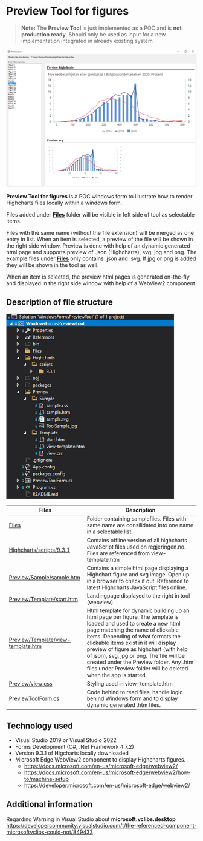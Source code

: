 # Preview Tool for figures

> **Note:** The **Preview Tool** is just implemented as a POC and is **not production ready**. Should only be used as input for a new implementation integrated in already existing system

![Preview of tool](/Preview/Sample/ToolSample.jpg "Preview of tool")

**Preview Tool for figures** is a POC windows form to illustrate how to render Highcharts files locally within a windows form.

Files added under **[Files](/Files)** folder will be visible in left side of tool as selectable items. 

Files with the same name (without the file extension) will be merged as one entry in list. When an item is selected, a preview of the file will be shown in the right side window. 
Preview is done with help of an dynamic generated html page and supports preview of .json (Highcharts), svg, jpg and png. The example files under **[Files](/Files)** only contains .json and .svg.
If jpg or png is added they will be shown in the tool as well. 

When an item is selected, the preview html pages is generated on-the-fly and displayed in the right side window with help of a WebView2 component.

##  Description of file structure

![File structure of preview tool](/Preview/Sample/ToolFileStructure.jpg "File structure of preview tool")

|Files           |Description
|----------------|-------------------------------
|[Files](/Files)|Folder containing samplefiles. Files with same name are consilidated into one name in a selectable list. 
|[Highcharts/scripts/9.3.1](/Highcharts/scripts/9.3.1)|Contains offline version of all highcharts JavaScript files used on regjeringen.no. Files are referenced from view-template.htm
|[Preview/Sample/sample.htm](/Preview/Sample/sample.htm)|Contains a simple html page displaying a Highchart figure and svg image. Open up in a browser to check it out. Reference to latest Highcharts JavaScript files online.
|[Preview/Template/start.htm](/Preview/Template/start.htm)|Landingpage displayed to the right in tool (webview)
|[Preview/Template/view-template.htm](/Preview/Template/view-template.htm)|Html template for dynamic building up an html page per figure. The template is loaded and used to create a new html page matching the name of clickable items. Depending of what formats the clickable items exist in it will display preview of figure as highchart (with help of json), svg, jpg or png. The file will be created under the Preview folder. Any .htm files under Preview folder will be deleted when the app is started.
|[Preview/view.css](/Preview/view.css)|Styling used in view-template.htm
|[PreviewToolForm.cs](/PreviewToolForm.cs)|Code behind to read files, handle logic behind Windows form and to display dynamic generated .htm files.

##  Technology used
- Visual Studio 2019 or Visual Studio 2022
- Forms Development (C#, .Net Framework 4.7.2)
- Version 9.3.1 of Higcharts locally downloaded
- Microsoft Edge WebView2 component to display Highcharts figures. 
	- https://docs.microsoft.com/en-us/microsoft-edge/webview2/
	- https://docs.microsoft.com/en-us/microsoft-edge/webview2/how-to/machine-setup
	- https://developer.microsoft.com/en-us/microsoft-edge/webview2/


## Additional information
Regarding Warning in Visual Studio about **microsoft.vclibs.desktop**
https://developercommunity.visualstudio.com/t/the-referenced-component-microsoftvclibs-could-not/849433